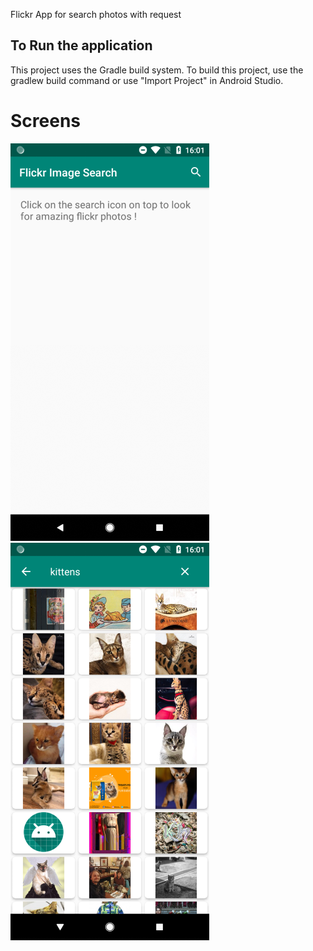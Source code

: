 Flickr App for search photos with request

## To Run the application
This project uses the Gradle build system. To build this project, use the gradlew build command or use "Import Project" in Android Studio.

# Screens

<img src="/images/before_search_scr.png" width="318" height="636" />
<img src="/images/after_search_scr.png" width="318" height="636" />


